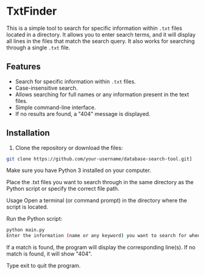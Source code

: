 # TxtFinder

This is a simple tool to search for specific information within `.txt` files located in a directory. It allows you to enter search terms, and it will display all lines in the files that match the search query. It also works for searching through a single `.txt` file.

## Features

- Search for specific information within `.txt` files.
- Case-insensitive search.
- Allows searching for full names or any information present in the text files.
- Simple command-line interface.
- If no results are found, a "404" message is displayed.

## Installation

1. Clone the repository or download the files:

```bash
git clone https://github.com/your-username/database-search-tool.git]
```
Make sure you have Python 3 installed on your computer.

Place the .txt files you want to search through in the same directory as the Python script or specify the correct file path.

Usage
Open a terminal (or command prompt) in the directory where the script is located.

Run the Python script:

  ```bash
  python main.py
  Enter the information (name or any keyword) you want to search for when prompted.
  ```

If a match is found, the program will display the corresponding line(s). If no match is found, it will show "404".

Type exit to quit the program.

